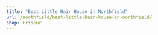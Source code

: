```yaml
---
title: "Best Little Hair House in Northfield"
url: /northfield/best-little-hair-house-in-northfield/
shop: Friseur
---
```

